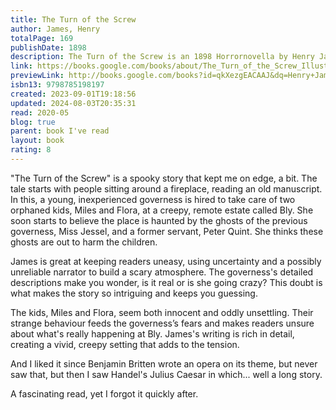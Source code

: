 ```yaml
---
title: The Turn of the Screw
author: James, Henry
totalPage: 169
publishDate: 1898
description: The Turn of the Screw is an 1898 Horrornovella by Henry James that first appeared in serial format in Collier's Weekly magazine (January 27 - April 16, 1898). In October 1898 it appeared in The Two Magics, a book published by Macmillan in New York City and Heinemann in London. Classified as both gothic fiction and a ghost story, the novella focuses on a governess who, caring for two children at a remote estate, becomes convinced that the grounds are haunted.
link: https://books.google.com/books/about/The_Turn_of_the_Screw_Illustrated.html?hl=&id=qkXezgEACAAJ
previewLink: http://books.google.com/books?id=qkXezgEACAAJ&dq=Henry+James,+The+Turn+of+the+Screw&hl=&as_pt=BOOKS&cd=40&source=gbs_api
isbn13: 9798785198197
created: 2023-09-01T19:18:56
updated: 2024-08-03T20:35:31
read: 2020-05
blog: true
parent: book I've read
layout: book
rating: 8
---
```

  
"The Turn of the Screw" is a spooky story that kept me on edge, a bit. The tale starts with people sitting around a fireplace, reading an old manuscript. In this, a young, inexperienced governess is hired to take care of two orphaned kids, Miles and Flora, at a creepy, remote estate called Bly. She soon starts to believe the place is haunted by the ghosts of the previous governess, Miss Jessel, and a former servant, Peter Quint. She thinks these ghosts are out to harm the children.  
  
James is great at keeping readers uneasy, using uncertainty and a possibly unreliable narrator to build a scary atmosphere. The governess's detailed descriptions make you wonder, is it real or is she going crazy? This doubt is what makes the story so intriguing and keeps you guessing.  
  
The kids, Miles and Flora, seem both innocent and oddly unsettling. Their strange behaviour feeds the governess’s fears and makes readers unsure about what's really happening at Bly. James's writing is rich in detail, creating a vivid, creepy setting that adds to the tension.  
  
And I liked it since Benjamin Britten wrote an opera on its theme, but never saw that, but then I saw Handel's Julius Caesar in which... well a long story.    
  
A fascinating read, yet I forgot it quickly after.  
